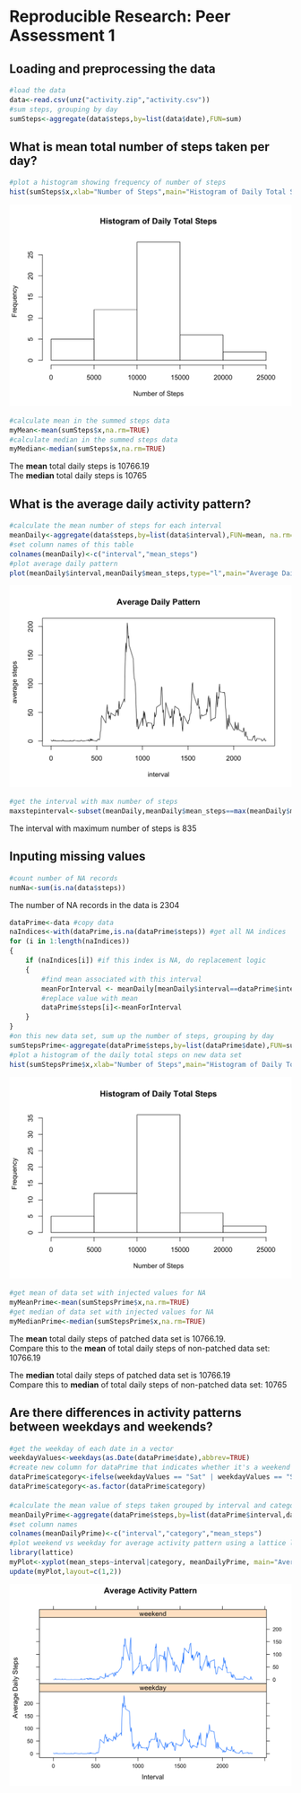 # Reproducible Research: Peer Assessment 1


## Loading and preprocessing the data

```r
#load the data
data<-read.csv(unz("activity.zip","activity.csv"))
#sum steps, grouping by day 
sumSteps<-aggregate(data$steps,by=list(data$date),FUN=sum)
```

## What is mean total number of steps taken per day?

```r
#plot a histogram showing frequency of number of steps
hist(sumSteps$x,xlab="Number of Steps",main="Histogram of Daily Total Steps")
```

![](figure/meanMedian-1.png)<!-- -->

```r
#calculate mean in the summed steps data
myMean<-mean(sumSteps$x,na.rm=TRUE)
#calculate median in the summed steps data
myMedian<-median(sumSteps$x,na.rm=TRUE)
```
The **mean** total daily steps is 10766.19  
The **median** total daily steps is 10765


## What is the average daily activity pattern?

```r
#calculate the mean number of steps for each interval
meanDaily<-aggregate(data$steps,by=list(data$interval),FUN=mean, na.rm=TRUE)
#set column names of this table
colnames(meanDaily)<-c("interval","mean_steps")
#plot average daily pattern
plot(meanDaily$interval,meanDaily$mean_steps,type="l",main="Average Daily Pattern",xlab="interval",ylab="average steps")
```

![](figure/meanDaily-1.png)<!-- -->

```r
#get the interval with max number of steps
maxstepinterval<-subset(meanDaily,meanDaily$mean_steps==max(meanDaily$mean_steps))$interval
```
The interval with maximum number of steps is 835


## Inputing missing values

```r
#count number of NA records
numNa<-sum(is.na(data$steps))
```
The number of NA records in the data is 2304


```r
dataPrime<-data #copy data
naIndices<-with(dataPrime,is.na(dataPrime$steps)) #get all NA indices
for (i in 1:length(naIndices))
{
    if (naIndices[i]) #if this index is NA, do replacement logic
    {
        #find mean associated with this interval
        meanForInterval <- meanDaily[meanDaily$interval==dataPrime$interval[i],c("mean_steps")]
        #replace value with mean
        dataPrime$steps[i]<-meanForInterval
    }
}
#on this new data set, sum up the number of steps, grouping by day
sumStepsPrime<-aggregate(dataPrime$steps,by=list(dataPrime$date),FUN=sum)
#plot a histogram of the daily total steps on new data set
hist(sumStepsPrime$x,xlab="Number of Steps",main="Histogram of Daily Total Steps")
```

![](figure/replaceNa-1.png)<!-- -->


```r
#get mean of data set with injected values for NA
myMeanPrime<-mean(sumStepsPrime$x,na.rm=TRUE)
#get median of data set with injected values for NA
myMedianPrime<-median(sumStepsPrime$x,na.rm=TRUE)
```
The **mean** total daily steps of patched data set is 10766.19.  
Compare this to the **mean** of total daily steps of non-patched data set: 10766.19  
  
The **median** total daily steps of patched data set is 10766.19  
Compare this to **median** of total daily steps of non-patched data set: 10765  
 
## Are there differences in activity patterns between weekdays and weekends?

```r
#get the weekday of each date in a vector
weekdayValues<-weekdays(as.Date(dataPrime$date),abbrev=TRUE)
#create new column for dataPrime that indicates whether it's a weekend or weekday as a factor
dataPrime$category<-ifelse(weekdayValues == "Sat" | weekdayValues == "Sun","weekend","weekday")
dataPrime$category<-as.factor(dataPrime$category)

#calculate the mean value of steps taken grouped by interval and category
meanDailyPrime<-aggregate(dataPrime$steps,by=list(dataPrime$interval,dataPrime$category),FUN=mean, na.rm=TRUE)
#set column names
colnames(meanDailyPrime)<-c("interval","category","mean_steps")
#plot weekend vs weekday for average activity pattern using a lattice line plot
library(lattice)
myPlot<-xyplot(mean_steps~interval|category, meanDailyPrime, main="Average Activity Pattern", ylab="Average Daily Steps", xlab="Interval", type="l")
update(myPlot,layout=c(1,2))
```

![](figure/weekdayAnalysis-1.png)<!-- -->
